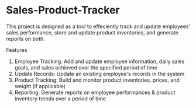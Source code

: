 # Sales-Product-Tracker


This project is designed as a tool to effeciently track and update employees' sales performance, store and update product inventories, and generate reports on both. 

Features
1) Employee Tracking: Add and update employee information, daily sales goals, and sales achieved over the specified period of time
2) Update Records: Update an existing employee's records in the system
3) Product Tracking: Build and monitor product inventories, prices, and weight (if applicable)
4) Reporting: Generate reports on employee performances & product inventory trends over a period of time
